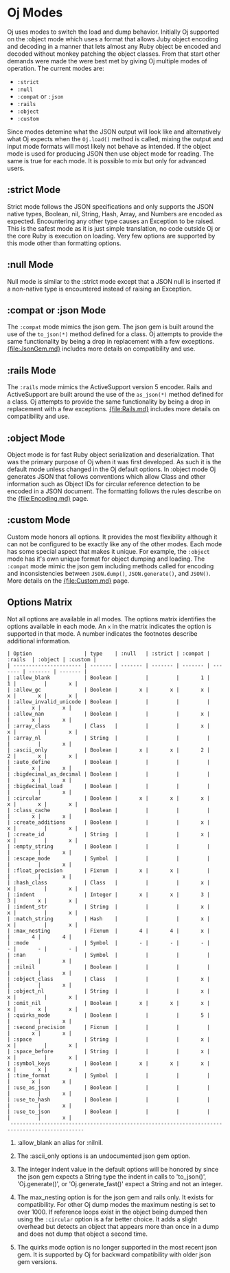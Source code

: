 # Oj Modes

Oj uses modes to switch the load and dump behavior. Initially Oj supported on
the :object mode which uses a format that allows Juby object encoding and
decoding in a manner that lets almost any Ruby object be encoded and decoded
without monkey patching the object classes. From that start other demands were
made the were best met by giving Oj multiple modes of operation. The current
modes are:

 - `:strict`
 - `:null`
 - `:compat` or `:json`
 - `:rails`
 - `:object`
 - `:custom`

Since modes detemine what the JSON output will look like and alternatively
what Oj expects when the `Oj.load()` method is called, mixing the output and
input mode formats will most likely not behave as intended. If the object mode
is used for producing JSON then use object mode for reading. The same is true
for each mode. It is possible to mix but only for advanced users.

## :strict Mode

Strict mode follows the JSON specifications and only supports the JSON native
types, Boolean, nil, String, Hash, Array, and Numbers are encoded as
expected. Encountering any other type causes an Exception to be raised. This
is the safest mode as it is just simple translation, no code outside Oj or the
core Ruby is execution on loading. Very few options are supported by this mode
other than formatting options.

## :null Mode

Null mode is similar to the :strict mode except that a JSON null is inserted
if a non-native type is encountered instead of raising an Exception.

## :compat or :json Mode

The `:compat` mode mimics the json gem. The json gem is built around the use
of the `to_json(*)` method defined for a class. Oj attempts to provide the
same functionality by being a drop in replacement with a few
exceptions. [{file:JsonGem.md}](docs/JsonGem.md) includes more details on
compatibility and use.

## :rails Mode

The `:rails` mode mimics the ActiveSupport version 5 encoder. Rails and
ActiveSupport are built around the use of the `as_json(*)` method defined for
a class. Oj attempts to provide the same functionality by being a drop in
replacement with a few exceptions. [{file:Rails.md}](docs/Rails.md) includes
more details on compatibility and use.

## :object Mode

Object mode is for fast Ruby object serialization and deserialization. That
was the primary purpose of Oj when it was first developed. As such it is the
default mode unless changed in the Oj default options. In :object mode Oj
generates JSON that follows conventions which allow Class and other
information such as Object IDs for circular reference detection to be encoded
in a JSON document. The formatting follows the rules describe on the
[{file:Encoding.md}](docs/Encoding.md) page.

## :custom Mode

Custom mode honors all options. It provides the most flexibility although it
can not be configured to be exactly like any of the other modes. Each mode has
some special aspect that makes it unique. For example, the `:object` mode has
it's own unique format for object dumping and loading. The `:compat` mode
mimic the json gem including methods called for encoding and inconsistencies
between `JSON.dump()`, `JSON.generate()`, and `JSON()`. More details on the
[{file:Custom.md}](docs/Custom.md) page.

## Options Matrix

Not all options are available in all modes. The options matrix identifies the
options available in each mode. An `x` in the matrix indicates the option is
supported in that mode. A number indicates the footnotes describe additional
information.

    | Option                 | type    | :null   | :strict | :compat | :rails  | :object | :custom |
    | ---------------------- | ------- | ------- | ------- | ------- | ------- | ------- | ------- |
    | :allow_blank           | Boolean |         |         |       1 |       1 |         |       x |
    | :allow_gc              | Boolean |       x |       x |       x |       x |       x |       x |
    | :allow_invalid_unicode | Boolean |         |         |         |         |       x |       x |
    | :allow_nan             | Boolean |         |         |       x |         |       x |       x |
    | :array_class           | Class   |         |         |       x |       x |         |       x |
    | :array_nl              | String  |         |         |         |         |         |       x |
    | :ascii_only            | Boolean |       x |       x |       2 |       2 |       x |       x |
    | :auto_define           | Boolean |         |         |         |         |       x |       x |
    | :bigdecimal_as_decimal | Boolean |         |         |         |         |       x |       x |
    | :bigdecimal_load       | Boolean |         |         |         |         |         |       x |
    | :circular              | Boolean |       x |       x |       x |       x |       x |       x |
    | :class_cache           | Boolean |         |         |         |         |       x |       x |
    | :create_additions      | Boolean |         |         |       x |       x |         |       x |
    | :create_id             | String  |         |         |       x |       x |         |       x |
    | :empty_string          | Boolean |         |         |         |         |         |       x |
    | :escape_mode           | Symbol  |         |         |         |         |         |       x |
    | :float_precision       | Fixnum  |       x |       x |         |         |         |       x |
    | :hash_class            | Class   |         |         |       x |       x |         |       x |
    | :indent                | Integer |       x |       x |       3 |       3 |       x |       x |
    | :indent_str            | String  |         |         |       x |       x |         |       x |
    | :match_string          | Hash    |         |         |       x |       x |         |       x |
    | :max_nesting           | Fixnum  |       4 |       4 |       x |         |       4 |       4 |
    | :mode                  | Symbol  |       - |       - |       - |       - |       - |       - |
    | :nan                   | Symbol  |         |         |         |         |         |       x |
    | :nilnil                | Boolean |         |         |         |         |         |       x |
    | :object_class          | Class   |         |         |       x |         |         |       x |
    | :object_nl             | String  |         |         |       x |       x |         |       x |
    | :omit_nil              | Boolean |       x |       x |       x |       x |       x |       x |
    | :quirks_mode           | Boolean |         |         |       5 |         |         |       x |
    | :second_precision      | Fixnum  |         |         |         |         |       x |       x |
    | :space                 | String  |         |         |       x |       x |         |       x |
    | :space_before          | String  |         |         |       x |       x |         |       x |
    | :symbol_keys           | Boolean |       x |       x |       x |       x |       x |       x |
    | :time_format           | Symbol  |         |         |         |         |       x |       x |
    | :use_as_json           | Boolean |         |         |         |         |         |       x |
    | :use_to_hash           | Boolean |         |         |         |         |         |       x |
    | :use_to_json           | Boolean |         |         |         |         |         |       x |
     ----------------------------------------------------------------------------------------------

 1. :allow_blank an alias for :nilnil.

 2. The :ascii_only options is an undocumented json gem option.

 3. The integer indent value in the default options will be honored by since
    the json gem expects a String type the indent in calls to 'to_json()',
    'Oj.generate()', or 'Oj.generate_fast()' expect a String and not an
    integer.

 4. The max_nesting option is for the json gem and rails only. It exists for
    compatibility. For other Oj dump modes the maximum nesting is set to over
    1000. If reference loops exist in the object being dumped then using the
    `:circular` option is a far better choice. It adds a slight overhead but
    detects an object that appears more than once in a dump and does not dump
    that object a second time.

 5. The quirks mode option is no longer supported in the most recent json
    gem. It is supported by Oj for backward compatibility with older json gem
    versions.


